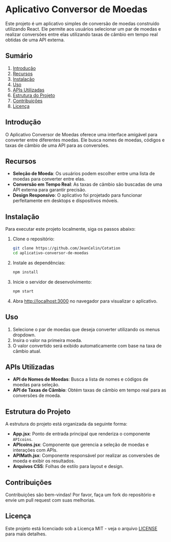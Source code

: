 # Aplicativo Conversor de Moedas

Este projeto é um aplicativo simples de conversão de moedas construído utilizando React. Ele permite aos usuários selecionar um par de moedas e realizar conversões entre elas utilizando taxas de câmbio em tempo real obtidas de uma API externa.

## Sumário

1. [Introdução](#introdução)
2. [Recursos](#recursos)
3. [Instalação](#instalação)
4. [Uso](#uso)
5. [APIs Utilizadas](#apis-utilizadas)
6. [Estrutura do Projeto](#estrutura-do-projeto)
7. [Contribuições](#contribuições)
8. [Licença](#licença)

## Introdução

O Aplicativo Conversor de Moedas oferece uma interface amigável para converter entre diferentes moedas. Ele busca nomes de moedas, códigos  e taxas de câmbio de uma API para as conversões.

## Recursos

- **Seleção de Moeda**: Os usuários podem escolher entre uma lista de moedas para converter entre elas.
- **Conversão em Tempo Real**: As taxas de câmbio são buscadas de uma API externa para garantir precisão.
- **Design Responsivo**: O aplicativo foi projetado para funcionar perfeitamente em desktops e dispositivos móveis.

## Instalação

Para executar este projeto localmente, siga os passos abaixo:

1. Clone o repositório:

   ```bash
   git clone https://github.com/JeanCelin/Cotation
   cd aplicativo-conversor-de-moedas
   ```

2. Instale as dependências:

   ```bash
   npm install
   ```

3. Inicie o servidor de desenvolvimento:

   ```bash
   npm start
   ```

4. Abra [http://localhost:3000](http://localhost:3000) no navegador para visualizar o aplicativo.

## Uso

1. Selecione o par de moedas que deseja converter utilizando os menus dropdown.
2. Insira o valor na primeira moeda.
3. O valor convertido será exibido automaticamente com base na taxa de câmbio atual.

## APIs Utilizadas

- **API de Nomes de Moedas**: Busca a lista de nomes e códigos de moedas para seleção.
- **API de Taxas de Câmbio**: Obtém taxas de câmbio em tempo real para as conversões de moeda.

## Estrutura do Projeto

A estrutura do projeto está organizada da seguinte forma:

- **App.jsx**: Ponto de entrada principal que renderiza o componente `APIcoins`.
- **APIcoins.jsx**: Componente que gerencia a seleção de moedas e interações com APIs.
- **APIMath.jsx**: Componente responsável por realizar as conversões de moeda e exibir os resultados.
- **Arquivos CSS**: Folhas de estilo para layout e design.

## Contribuições

Contribuições são bem-vindas! Por favor, faça um fork do repositório e envie um pull request com suas melhorias.

## Licença

Este projeto está licenciado sob a Licença MIT - veja o arquivo [LICENSE](LICENSE) para mais detalhes.
